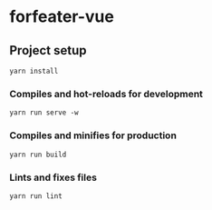 # forfeater-vue

## Project setup
```
yarn install
```

### Compiles and hot-reloads for development
```
yarn run serve -w
```

### Compiles and minifies for production
```
yarn run build
```

### Lints and fixes files
```
yarn run lint
```
